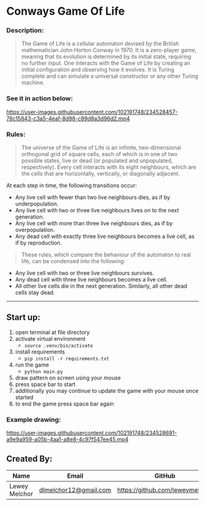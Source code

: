 # Conways Game Of Life

### Description:

>The Game of Life is a cellular automaton devised by the British mathematician John Horton Conway in 1970. It is a zero-player game, meaning that its evolution is determined by its initial state, requiring no further input. One interacts with the Game of Life by creating an initial configuration and observing how it evolves. It is Turing complete and can simulate a universal constructor or any other Turing machine.

### See it in action below:
https://user-images.githubusercontent.com/102191748/234528457-78c15843-c3a5-4eaf-8d98-c89d8a3d96d2.mp4

### Rules:
> The universe of the Game of Life is an infinite, two-dimensional orthogonal grid of square cells, each of which is in one of two possible states, live or dead (or populated and unpopulated, respectively). Every cell interacts with its eight neighbours, which are the cells that are horizontally, vertically, or diagonally adjacent.

At each step in time, the following transitions occur:

- Any live cell with fewer than two live neighbours dies, as if by underpopulation.
- Any live cell with two or three live neighbours lives on to the next generation.
- Any live cell with more than three live neighbours dies, as if by overpopulation.
- Any dead cell with exactly three live neighbours becomes a live cell, as if by reproduction.

> These rules, which compare the behaviour of the automaton to real life, can be condensed into the following:

- Any live cell with two or three live neighbours survives.
- Any dead cell with three live neighbours becomes a live cell.
- All other live cells die in the next generation. Similarly, all other dead cells stay dead.

---

## Start up:

1. open terminal at file directory
2. activate virtual environment
    - `source .venv/bin/activate`
3. install requirements
    - `pip install -r requirements.txt`
4. run the game
    - `python main.py`
5. draw pattern on screen using your mouse
6. press space bar to start
7. additionally you may continue to update the game with your mouse once started
8. to end the game press space bar again

### Example drawing:
https://user-images.githubusercontent.com/102191748/234528691-a9e9a959-a05b-4aa1-a8e8-4c97f547ee45.mp4



## Created By:

|Name|Email|GitHub|
|----|-----|-------|
|Lewey Melchor|dlmelchor12@gmail.com|https://github.com/leweymelchor|
